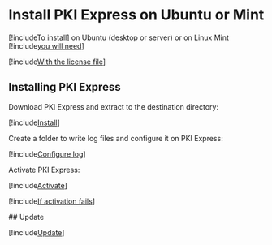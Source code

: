 ﻿# Install PKI Express on Ubuntu or Mint

[!include[To install](includes/intro-prefix.md)] on Ubuntu (desktop or server) or on Linux Mint [!include[you will need](includes/intro-suffix.md)]

[!include[With the license file](includes/prereqs-reminder.md)]

## Installing PKI Express

Download PKI Express and extract to the destination directory:

[!include[Install](../../../../includes/pki-express/linux/install-wget.md)]

Create a folder to write log files and configure it on PKI Express:

[!include[Configure log](../../../../includes/pki-express/linux/config-log.md)]

Activate PKI Express:

[!include[Activate](../../../../includes/pki-express/linux/activate.md)]

[!include[If activation fails](includes/manual-activation.md)]

<a name="update" />
## Update

[!include[Update](includes/update-wget.md)]
